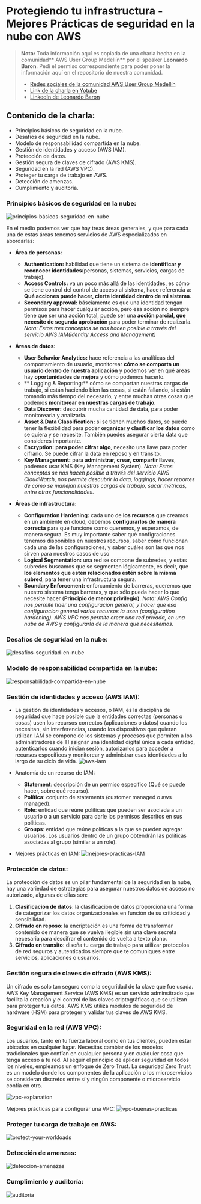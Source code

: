 # Protegiendo tu infrastructura - Mejores Prácticas de seguridad en la nube con AWS

> **Nota:** Toda información aquí es copiada de una charla hecha en la comunidad** AWS User Group Medellín** por el speaker **Leonardo Baron**.
> Pedí el permiso correspondiente para poder poner la información aquí en el repositorio de nuestra comunidad.
> - [Redes sociales de la comunidad AWS User Group Medellín](https://linktr.ee/awsugmed "Redes sociales de la comunidad AWS User Group Medellín")
> - [Link de la charla en Yotube](https://www.youtube.com/watch?v=tqEolntK4qg&t=2s "Link de la charla en Yotube")
> - [LinkedIn de Leonardo Baron](https://www.linkedin.com/in/leonardo-baron-a7062118a/ "LinkedIn de Leonardo Baron")

## Contenido de la charla:
- Principios básicos de seguridad en la nube.
- Desafíos de seguridad en la nube.
- Modelo de responsabilidad compartida en la nube.
- Gestión de identidades y acceso (AWS IAM).
- Protección de datos.
- Gestión segura de claves de cifrado (AWS KMS).
- Seguridad en la red (AWS VPC).
- Proteger tu carga de trabajo en AWS.
- Detección de amenzas.
- Cumplimiento y auditoría.


### Principios básicos de seguridad en la nube:

![principios-básicos-seguridad-en-nube](./images/principios-basicos-seguridad-en-nube.png)

En el medio podemos ver que hay treas áreas generales, y que para cada una de estas áreas tenemos servicios de AWS especializados en abordarlas:
- **Área de personas:**
	- **Authentication:** habilidad que tiene un sistema de **identificar y reconocer identidades**(personas, sistemas, servicios, cargas de trabajo).
	- **Access Controls:** va un poco más allá de las identidades, es cómo se tiene control del control de acceso al sistema, hace referencia a: **Qué acciones puede hacer, cierta identidad dentro de mi sistema**.
	- **Secondary approval:** básciamente es que una identidad tengan permisos para hacer cualquier acción, pero esa acción no siempre tiene que ser una acción total, puede ser una **acción parcial, que necesite de segunda aprobación** para poder terminar de realizarla.
*Nota: Estos tres conceptos se nos hacen posible a través del servicio AWS IAM(Identity Access and Management)*
- **Áreas de datos:**
	- **User Behavior Analytics:** hace referencia a las analíticas del comportamiento de usuario, monitorear **cómo se comporta un usuario dentro de nuestra aplicación** y podemos ver en qué áreas hay **oportunidades de mejora** y cómo podemos hacerlo.
	- ** Logging & Reporting:** cómo se comportan nuestras cargas de trabajo, si están haciendo bien las cosas, si están fallando, si están tomando más tiempo del necesario, y entre muchas otras cosas que podemos **monitorear en nuestras cargas de trabajo**.
	- **Data Discover:** descubrir mucha cantidad de data, para poder monitorearla y analizarla.
	- **Asset & Data Classification:** si se tienen muchos datos, se puede tener la flexibilidad para poder **organizar y clasificar los datos** como se quiera y se necesite. También puedes asegurar cierta data que consideres importante.
	- **Encryption:** **para poder cifrar algo**, necesito una llave para poder cifrarlo. Se puede cifrar la data en reposo y en tránsito.
	- **Key Management:** para **administrar, crear, compartir llaves**, podemos usar KMS (Key Management System).
*Nota: Estos conceptos se nos hacen posible a través del servicio AWS CloudWatch, nos permite descubrir la data, loggings, hacer reportes de cómo se manejan nuestras cargas de trabajo, sacar métricas, entre otras funcionalidades.*

- **Áreas de infrastructura:**
	- **Configuration Hardening:** cada uno de **los recursos** que creamos en un ambiente en cloud, debemos **configurarlos de manera correcta** para que funcione como queremos, y esperamos, de manera segura. Es muy importante saber qué configraciones tenemos disponibles en nuestros recursos, saber cómo funcionan cada una de las configuraciones, y saber cuáles son las que nos sirven para nuestros casos de uso
	- **Logical Segmentation:** una red se compone de subredes, y estas subredes buscamos que se segmenten lógicamente, es decir, que **los elementos que estén relacionados estén sobre la misma subred**, para tener una infrastructura segura.
	- **Boundary Enforcement:** enforcamiento de barreras, queremos que nuestro sistema tenga barreras, y que sólo pueda hacer lo que necesite hacer (**Principio de menor privilegio)**.
*Nota: AWS Config nos permite haer una configuración general, y hacer que esa configuracion general varios recursos la usen (configuration hardening).
AWS VPC nos permite crear una red privada, en una nube de AWS y configurarla de la manera que necesitemos.*

### Desafíos de seguridad en la nube:

![desafios-seguridad-en-nube](./images/desafios-seguridad-nube.png)

### Modelo de responsabilidad compartida en la nube:

![responsabilidad-compartida-en-nube](./images/responsabilidad-compartida.png)

### Gestión de identidades y acceso (AWS IAM):
- La gestión de identidades y accesos, o IAM, es la disciplina de seguridad que hace posible que la entidades correctas (personas o cosas) usen los recursos correctos (aplicaciones o datos) cuando los necesitan, sin interferencias, usando los dispositivos que quieran utilizar. IAM se compone de los sistemas y procesos que permiten a los administradores de TI asignar una identidad digital única a cada entidad, autenticarlos cuando inician sesión, autorizarlos para acceder a recursos específicos y monitorear y administrar esas identidades a lo largo de su ciclo de vida.
![aws-iam](./images/IAM-explanation.png)

- Anatomía de un recurso de IAM:
	- **Statement**: descripción de un permiso específico (Qué se puede hacer, sobre qué recurso).
	- **Política**: conjunto de statements (customer managed o aws managed).
	- **Role**: entidad que reúne políticas que pueden ser asociada a un usuario o a un servicio para darle los permisos descritos en sus políticas.
	- **Groups**: entidad que reúne políticas a la que se pueden agregar usuarios. Los usuarios dentro de un grupo obtendrán las políticas asociadas al grupo (similar a un role).
- Mejores prácticas en IAM:
![mejores-practicas-IAM](./images/mejores-practicas-IAM.png)

### Protección de datos:
La protección de datos es un pilar fundamental de la seguridad en la nube, hay una variedad de estrategias para asegurar nuestros datos de acceso no autorizado, algunas de ellas son:
1. **Clasificación de datos**: la clasificación de datos proporciona una forma de categorizar los datos organizacionales en función de su criticidad y sensibilidad.
2. **Cifrado en reposo**: la encriptación es una forma de transformar contenido de manera que se vuelva ilegible sin una clave secreta necesaria para descifrar el contenido de vuelta a texto plano.
3. **Cifrado en transito**: diseña tu carga de trabajo para utilizar protocolos de red seguros y autenticados siempre que te comuniques entre servicios, aplicaciones o usuarios.

### Gestión segura de claves de cifrado (AWS KMS):
Un cifrado es solo tan seguro como la seguridad de la clave que fue usada. AWS Key Management Service (AWS KMS) es un servicio adminsitrado que facilita la creación y el control de las claves criptográficas que se utilizan para proteger tus datos. AWS KMS utiliza módulos de seguridad de hardware (HSM)  para proteger y validar tus claves de AWS KMS.

### Seguridad en la red (AWS VPC):
Los usuarios, tanto en tu fuerza laboral como en tus clientes, pueden estar ubicados en cualquier lugar. Necesitas cambiar de los modelos tradicionales que confían en cualquier persona y en cualquier cosa que tenga acceso a tu red. Al seguir el principio de aplicar seguridad en todos los niveles, empleamos un enfoque de Zero Trust. La seguridad Zero Trust es un modelo donde los componentes de la aplicación o los microservicios se consideran discretos entre sí y ningún componente o microservicio confía en otro.

![vpc-explanation](./images/vpc-explanation.png)

Mejores prácticas para configurar una VPC:
![vpc-buenas-practicas](./images/vpc-buenas-practicas.png)

### Proteger tu carga de trabajo en AWS:
![protect-your-workloads](./images/protect-your-workloads.png)

### Detección de amenzas:
![deteccion-amenazas](./images/deteccion-amenazas.png)

### Cumplimiento y auditoría:
![auditoría](./images/auditoria.png)
